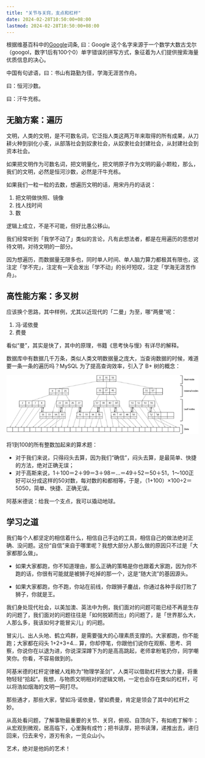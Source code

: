 ```yaml
---
title: "关节与关窍，支点和杠杆"
date: 2024-02-28T10:50:00+08:00
lastmod: 2024-02-28T10:50:00+08:00
---
```


根据维基百科中的[Google](https://zh.wikipedia.org/zh-cn/Google#建立)词条, 曰：Google 这个名字来源于一个数学大数古戈尔（googol，数字1后有100个0）单字错误的拼写方式，象征着为人们提供搜索海量优质信息的决心。

中国有句谚语，曰：书山有路勤为径，学海无涯苦作舟。

曰：恒河沙数。

曰：汗牛充栋。

## 无脑方案：遍历

文明，人类的文明，是不可数名词，它泛指人类这两万年来取得的所有成果，从刀耕火种到驯化小麦，从部落社会到奴隶社会，从奴隶社会封建社会，从封建社会到资本社会。

如果把文明作为可数名词，把文明量化，把文明原子作为文明的最小颗粒，那么，我们的文明，必然是恒河沙数，必然是汗牛充栋。

如果我们一粒一粒的去数，想遍历文明的话，用宋丹丹的话说：

1. 把文明做快照、镜像
2. 找人找时间
3. 数

逻辑上成立，不是不可能，但好比愚公移山。

我们经常听到「我学不动了」类似的言论，凡有此想法者，都是在用遍历的思想对待文明，对待文明的一部分。

因为想遍历，而数据量无限多也，同时单人时间、单人脑力算力都极其有限也，这注定「学不完」，注定有一天会发出「学不动」的长吁短叹，注定「学海无涯苦作舟」。

## 高性能方案：多叉树

应该换个思路，其中样例，尤其以近现代的「二曼」为至，哪“两曼”呢：

1. 冯·诺依曼
2. 费曼

看似“曼”，其实是快了，其中的原理，书籍《思考快与慢》有详尽的解释。

数据库中有数据几千万条，类似人类文明数据量之庞大，当查询数据的时候，难道要一条一条的遍历吗？MySQL 为了提高查询效率，引入了 B+ 树的概念：

![](bplus-tree.png)

将1到100的所有整数加起来的算术题：
- 对于我们来说，只得闷头去算，因为我们“确信”，闷头去算，是最简单、快捷的方法，绝对正确无误；
- 对于高斯来说，1＋100＝2＋99＝3＋98＝…＝49＋52＝50＋51，1～100正好可以分成这样的50对数，每对数的和都相等，于是，（1+100）×100÷2＝5050，简单、快捷、正确无误。

阿基米德说：给我一个支点，我可以撬动地球。

## 学习之道

我们每个人都坚定的相信着什么，相信自己手边的工具，相信自己的做法绝对正确、没问题。这份“自信”来自于哪里呢？我想大部分人那么做的原因只不过是「大家都那么做」。

- 如果大家都跑，你不知道理由，那么正确的策略是你也跟着大家跑，因为你不跑的话，你很有可能就是被狮子吃掉的那一个，这是“随大流”的基因源头。

- 如果大家都跑，你不跑，你站在前线，你跟狮子鏖战，你通过各种手段打败了狮子，你就是王。

我们身处现代社会，以美加澳、英法中为例，我们面对的问题可能已经不再是生存的问题了，我们面对的问题往往是「如何脱颖而出」的问题了，是「世界那么大，人那么多，我该如何才能冒尖儿」的问题。

冒尖儿、出人头地、鹤立鸡群，是需要强大的心理素质支撑的。大家都跑，你不能跑；大家都在闷头 1+2+3+4... 算，你却停笔，你跟他们说你在观察、思考、洞察，你说你在以退为进，你说深深蹲下为的是高高跳起，老师拿粉笔扔你，同学嘲笑你。你看，不容易做到的。

阿基米德的杠杆定律被人戏称为“物理学圣剑”，人类可以借助杠杆放大力量，将重物轻轻“拾起”。我想，与物质文明相对的逻辑文明，一定也会存在类似的杠杆，可以将浩如烟海的文明一网打尽。

那些通才，那些大家，譬如冯·诺依曼，譬如费曼，肯定是领会了其中的杠杆之妙。

从高处看问题，了解事物最重要的关节、关窍，俯视、自顶向下，有如庖丁解牛；从宏观到微观，居高临下，心里胸有成竹；把书读厚，把书读薄，递推出去，递归回来，归去来兮，游刃有余，一览众山小。

艺术，绝对是他妈的艺术！